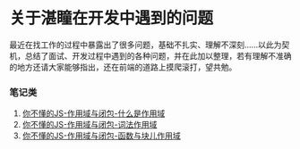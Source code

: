 # 关于湛瞳在开发中遇到的问题

最近在找工作的过程中暴露出了很多问题，基础不扎实、理解不深刻……以此为契机，总结了面试、开发过程中遇到的各种问题，并在此加以整理，若有理解不准确的地方还请大家能够指出，还在前端的道路上摸爬滚打，望共勉。

### 笔记类
1. [你不懂的JS-作用域与闭包-什么是作用域](./books/you_dont_know_js-scope_closures-1.md)
2. [你不懂的JS-作用域与闭包-词法作用域](./books/you_dont_know_js-scope_closures-2.md)
3. [你不懂的JS-作用域与闭包-函数与块儿作用域](./books/you_dont_know_js-scope_closures-3.md)
